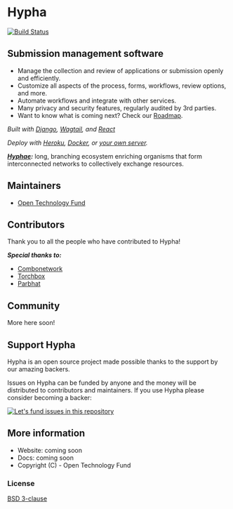 # Hypha

<a href="https://travis-ci.org/opentechfund/opentech.fund">
 <img src="https://travis-ci.org/opentechfund/opentech.fund.svg?branch=master" alt="Build Status" />
</a>

## Submission management software

* Manage the collection and review of applications or submission openly and efficiently.
* Customize all aspects of the process, forms, workflows, review options, and more.
* Automate workflows and integrate with other services.
* Many privacy and security features, regularly audited by 3rd parties.
* Want to know what is coming next? Check our [Roadmap](/wiki/Roadmap).

*Built with [Django](https://www.djangoproject.com/), [Wagtail](https://wagtail.io/), and [React](https://reactjs.org/)*

*Deploy with [Heroku](/wiki/Deployment:-Heroku), [Docker](/wiki/Deployment:-Docker), or [your own server](/wiki/Deployment:-Standalone-App).*

***[Hyphae](https://en.wikipedia.org/wiki/Mycorrhizal_network):*** long, branching ecosystem enriching organisms that form interconnected networks to collectively exchange resources.

## Maintainers

- [Open Technology Fund](https://www.opentech.fund)

## Contributors
Thank you to all the people who have contributed to Hypha!

***Special thanks to:***

- [Combonetwork](https://www.combonet.se/)
- [Torchbox](https://torchbox.com/digital-products/)
- [Parbhat](https://github.com/Parbhat)
## Community
More here soon!

## Support Hypha
Hypha is an open source project made possible thanks to the support by our amazing backers.

Issues on Hypha can be funded by anyone and the money will be distributed to contributors and maintainers. If you use Hypha please consider becoming a backer:

[![Let's fund issues in this repository](https://issuehunt.io/static/embed/issuehunt-button-v1.svg)](https://issuehunt.io/r/OpenTechFund/opentech.fund)

## More information
* Website: coming soon
* Docs: coming soon
* Copyright (C) - Open Technology Fund

### License
[BSD 3-clause](./LICENSE)
